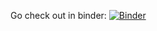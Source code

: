 Go check out in binder: [![Binder](https://mybinder.org/badge_logo.svg)](https://mybinder.org/v2/gh/din14970/testBigmax/HEAD)